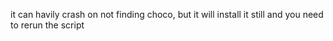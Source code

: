 it can havily crash on not finding choco, but it will install it still and you need to rerun the script
